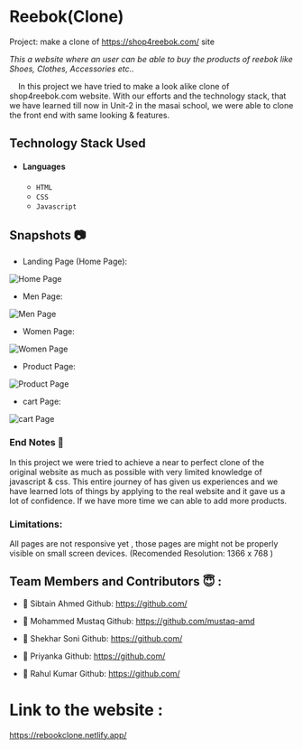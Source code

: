 # Reebok(Clone)
Project: make a clone of https://shop4reebok.com/ site

*This a website where an user can be able to buy the products of reebok like Shoes, Clothes, Accessories etc..*

&nbsp;&nbsp;&nbsp;&#160;In this project we have tried to make a look alike clone of shop4reebok.com website. With our efforts and the technology stack, that we have learned till now in Unit-2 in the masai school, we were able to clone the front end with same looking & features.



## Technology Stack Used

- #### Languages
  - `HTML`
  - `CSS`
  - `Javascript`


## Snapshots 📷
- Landing Page (Home Page):
  
![Home Page]()

- Men Page:
  
![Men Page]()

- Women Page:
  
![Women Page](g)

- Product Page:
  
![Product Page]()

- cart Page:
  
![cart Page]()

### End Notes 📑
In this project we were tried to achieve a near to perfect clone of the original website as much as possible with very limited knowledge of javascript & css. This entire journey of has given us experiences and we have learned lots of things by applying to the real website and it gave us a lot of confidence. If we have more time we can able to add more products.

### Limitations:
All pages are not responsive yet , those pages are might not be properly visible on small screen devices.
(Recomended Resolution: 1366 x 768 )

## Team Members and Contributors 😇 :

- 👤 Sibtain Ahmed
  Github: https://github.com/
  
- 👤 Mohammed Mustaq
  Github: https://github.com/mustaq-amd
  
- 👤 Shekhar Soni
  Github: https://github.com/
  
- 👤 Priyanka 
  Github: https://github.com/
  
- 👤 Rahul Kumar
  Github: https://github.com/


# Link to the website : 
https://rebookclone.netlify.app/







 
